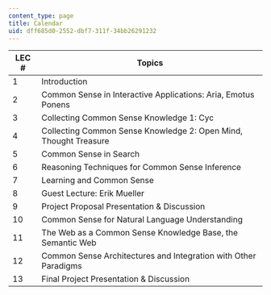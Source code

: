 ```yaml
---
content_type: page
title: Calendar
uid: dff685d0-2552-dbf7-311f-34bb26291232
---
```


| LEC # | Topics |
| --- | --- |
| 1 | Introduction |
| 2 | Common Sense in Interactive Applications: Aria, Emotus Ponens |
| 3 | Collecting Common Sense Knowledge 1: Cyc |
| 4 | Collecting Common Sense Knowledge 2: Open Mind, Thought Treasure |
| 5 | Common Sense in Search |
| 6 | Reasoning Techniques for Common Sense Inference |
| 7 | Learning and Common Sense |
| 8 | Guest Lecture: Erik Mueller |
| 9 | Project Proposal Presentation & Discussion |
| 10 | Common Sense for Natural Language Understanding |
| 11 | The Web as a Common Sense Knowledge Base, the Semantic Web |
| 12 | Common Sense Architectures and Integration with Other Paradigms |
| 13 | Final Project Presentation & Discussion